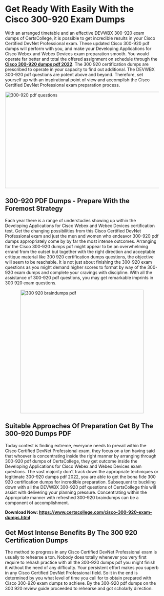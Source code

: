 <h1><strong>Get Ready With Easily With the Cisco 300-920 Exam Dumps&nbsp;</strong></h1>
<p><span style="font-weight: 400;">With an arranged timetable and an effective DEVWBX 300-920 exam dumps of CertsCollege, it is possible to get incredible results in your Cisco Certified DevNet Professional exam. These updated Cisco 300-920 pdf dumps will perform with you, and make your Developing Applications for Cisco Webex and Webex Devices exam preparation smooth. You would operate far better and total the offered assignment on schedule through the <strong><a href="https://www.certscollege.com/cisco-300-920-exam-dumps.html">Cisco 300-920 dumps pdf 2022</a></strong>. The 300 920 certification dumps are prescribed to operate in your capacity to find out additional. The DEVWBX 300-920 pdf questions are potent above and beyond. Therefore, set yourself up with an inspirational point of view and accomplish the Cisco Certified DevNet Professional exam preparation process.&nbsp;</span></p>
<p><span style="font-weight: 400;"><img style="display: block; margin-left: auto; margin-right: auto;" src="https://i.ibb.co/CPDK3ps/Yellow-and-Blue-Initiative-Blog-Banner.png" alt="300-920 pdf questions" width="559" height="315" /></span></p>
<h2><strong>300-920 PDF Dumps - Prepare With the Foremost Strategy</strong></h2>
<p><span style="font-weight: 400;">Each year there is a range of understudies showing up within the Developing Applications for Cisco Webex and Webex Devices certification test. Get the changing possibilities from this Cisco Certified DevNet Professional exam and just the men and women who endeavor 300-920 pdf dumps appropriately come by by far the most intense outcomes. Arranging for the Cisco 300-920 dumps pdf might appear to be an overwhelming errand from the outset but together with the right direction and acceptable critique material like 300 920 certification dumps questions, the objective will seem to be reachable. It is not just about finishing the 300-920 exam questions as you might demand higher scores to format by way of the 300-920 exam dumps and complete your cravings with discipline. With all the assistance of 300-920 pdf questions, you may get remarkable imprints in 300 920 exam questions.</span></p>
<p><span style="font-weight: 400;"><a href="https://tinyurl.com/ychtntjv"><img style="display: block; margin-left: auto; margin-right: auto;" src="https://i.ibb.co/9tMrhdY/Teacher-Appreciation-Invitation.png" alt="300 920 braindumps pdf " width="404" height="404" /></a></span></p>
<h2><strong>Suitable Approaches Of Preparation Get By The 300-920 Dumps PDF</strong></h2>
<p><span style="font-weight: 400;">Today contest is finding extreme, everyone needs to prevail within the Cisco Certified DevNet Professional exam, they focus on a ton having said that whoever is concentrating inside the right manner by arranging through 300-920 pdf dumps of CertsCollege, they get outcome inside the Developing Applications for Cisco Webex and Webex Devices exam questions. The vast majority don't track down the appropriate techniques or legitimate 300-920 dumps pdf 2022, you are able to get the bona fide 300 920 certification dumps for incredible preparation. Subsequent to buckling down with all the DEVWBX 300-920 pdf questions of CertsCollege this will assist with delivering your planning pressure. Concentrating within the Appropriate manner with refreshed 300-920 braindumps can be a component of accomplishment.</span></p>
<p><span style="font-weight: 400;"><strong>Download Now: <a href="https://www.certscollege.com/cisco-300-920-exam-dumps.html">https://www.certscollege.com/cisco-300-920-exam-dumps.html</a></strong></span></p>
<h2><strong>Get Most Intense Benefits By The 300 920 Certification Dumps</strong></h2>
<p><span style="font-weight: 400;">The method to progress in any Cisco Certified DevNet Professional exam is usually to rehearse a ton. Nobody does totally whenever you very first require to rehash practice with all the 300-920 dumps pdf you might finish it without the need of any difficulty. Your persistent effort makes you superb in any Cisco Certified DevNet Professional field. So it in the end is determined by you what level of time you call for to obtain prepared with Cisco 300-920 exam dumps to achieve. By the 300-920 pdf dumps on the 300 920 review guide proceeded to rehearse and got scholarly direction.</span></p>

